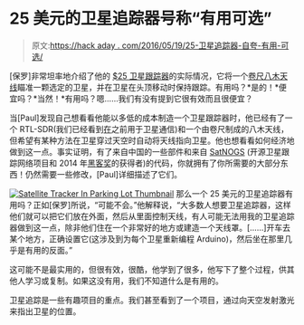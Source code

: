 # 25 美元的卫星追踪器号称“有用可选”

> 原文:[https://hack aday . com/2016/05/19/25-卫星追踪器-自夸-有用-可选/](https://hackaday.com/2016/05/19/25-satellite-tracker-boasts-usefulness-optional/)

[保罗]非常坦率地介绍了他的 [$25 卫星跟踪器](http://www.paulschow.com/2016/05/25-satellite-tracker.html)的实际情况，它将一个[卷尺八木天线](http://theleggios.net/wb2hol/projects/rdf/tape_bm.htm)瞄准一颗选定的卫星，并在卫星在头顶移动时保持跟踪。有用吗？*是的！*便宜吗？*当然！*有用吗？嗯……我们有没有提到它很有效而且很便宜？

当[Paul]发现自己想看看他能以多低的成本制造一个卫星跟踪器时，他已经有了一个 RTL-SDR(我们已经看到[在](http://hackaday.com/2015/08/21/decoding-satellite-based-text-messages-with-rtl-sdr-and-hacked-gps/)之前用于卫星通信)和一个由卷尺制成的八木天线，但希望有某种方法在卫星穿过天空时自动将天线指向卫星。他也想看看如何经济地做到这一点。事实证明，有了来自中国的一些部件和来自 [SatNOGS](https://satnogs.org/) (开源卫星跟踪网络项目和 2014 年[黑客奖](https://hackaday.com/2014/11/13/satnogs-wins-the-2014-hackaday-prize/)的获得者)的代码，你就拥有了你所需要的大部分东西！仍然需要一些修改，[Paul]详细描述了它们。

[![Satellite Tracker In Parking Lot Thumbnail](../Images/3d1f14102b90c5d6e4783979a3a0a4cc.png)](https://hackaday.com/wp-content/uploads/2016/05/satellite-tracker-in-parking-lot-thumbnail.jpg) 那么一个 25 美元的卫星追踪器有用吗？正如[保罗]所说，“可能不会。”他解释说，“大多数人想要卫星追踪器，这样他们就可以把它们放在外面，然后从里面控制天线，有人可能无法用我的卫星追踪器做到这一点，除非他们住在一个非常好的地方或建造一个天线罩。[……]开车去某个地方，正确设置它(这涉及到为每个卫星重新编程 Arduino)，然后坐在那里几乎是有用的反面。”

这可能不是最实用的，但很有效，很酷，他学到了很多，他写下了整个过程，供其他人学习或复制。如果这没有用，我们不知道什么是有用的。

卫星追踪是一些有趣项目的重点。我们甚至看到了一个项目，通过向天空发射激光来指出卫星的位置。